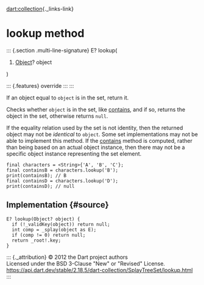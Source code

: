 [dart:collection](../../dart-collection/dart-collection-library){._links-link}

lookup method
=============

::: {.section .multi-line-signature}
E? lookup(

1.  [Object](../../dart-core/object-class)? object

)

::: {.features}
override
:::
:::

If an object equal to `object` is in the set, return it.

Checks whether `object` is in the set, like [contains](contains), and if
so, returns the object in the set, otherwise returns `null`.

If the equality relation used by the set is not identity, then the
returned object may not be *identical* to `object`. Some set
implementations may not be able to implement this method. If the
[contains](contains) method is computed, rather than being based on an
actual object instance, then there may not be a specific object instance
representing the set element.

``` {.language-dart data-language="dart"}
final characters = <String>{'A', 'B', 'C'};
final containsB = characters.lookup('B');
print(containsB); // B
final containsD = characters.lookup('D');
print(containsD); // null
```

Implementation {#source}
--------------

``` {.language-dart data-language="dart"}
E? lookup(Object? object) {
  if (!_validKey(object)) return null;
  int comp = _splay(object as E);
  if (comp != 0) return null;
  return _root!.key;
}
```

::: {._attribution}
© 2012 the Dart project authors\
Licensed under the BSD 3-Clause \"New\" or \"Revised\" License.\
<https://api.dart.dev/stable/2.18.5/dart-collection/SplayTreeSet/lookup.html>
:::
